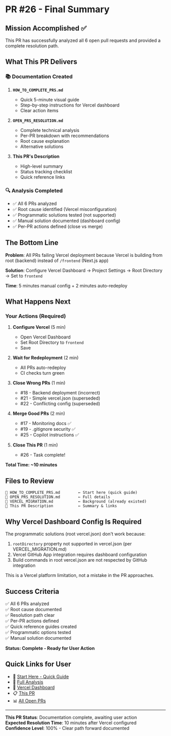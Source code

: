 # PR #26 - Final Summary

## Mission Accomplished ✅

This PR has successfully analyzed all 6 open pull requests and provided a complete resolution path.

## What This PR Delivers

### 📚 Documentation Created

1. **`HOW_TO_COMPLETE_PRS.md`**
   - Quick 5-minute visual guide
   - Step-by-step instructions for Vercel dashboard
   - Clear action items

2. **`OPEN_PRS_RESOLUTION.md`**
   - Complete technical analysis
   - Per-PR breakdown with recommendations
   - Root cause explanation
   - Alternative solutions

3. **This PR's Description**
   - High-level summary
   - Status tracking checklist
   - Quick reference links

### 🔍 Analysis Completed

- ✅ All 6 PRs analyzed
- ✅ Root cause identified (Vercel misconfiguration)
- ✅ Programmatic solutions tested (not supported)
- ✅ Manual solution documented (dashboard config)
- ✅ Per-PR actions defined (close vs merge)

## The Bottom Line

**Problem**: All PRs failing Vercel deployment because Vercel is building from root (backend) instead of `/frontend` (Next.js app)

**Solution**: Configure Vercel Dashboard → Project Settings → Root Directory → Set to `frontend`

**Time**: 5 minutes manual config + 2 minutes auto-redeploy

## What Happens Next

### Your Actions (Required)

1. **Configure Vercel** (5 min)
   - Open Vercel Dashboard
   - Set Root Directory to `frontend`
   - Save

2. **Wait for Redeployment** (2 min)
   - All PRs auto-redeploy
   - CI checks turn green

3. **Close Wrong PRs** (1 min)
   - #18 - Backend deployment (incorrect)
   - #21 - Simple vercel.json (superseded)
   - #22 - Conflicting config (superseded)

4. **Merge Good PRs** (2 min)
   - #17 - Monitoring docs ✅
   - #19 - .gitignore security ✅
   - #25 - Copilot instructions ✅

5. **Close This PR** (1 min)
   - #26 - Task complete!

**Total Time: ~10 minutes**

## Files to Review

```
📄 HOW_TO_COMPLETE_PRS.md        ← Start here (quick guide)
📄 OPEN_PRS_RESOLUTION.md        ← Full details  
📄 VERCEL_MIGRATION.md           ← Background (already existed)
📄 This PR Description           ← Summary & links
```

## Why Vercel Dashboard Config Is Required

The programmatic solutions (root vercel.json) don't work because:

1. `rootDirectory` property not supported in vercel.json (per VERCEL_MIGRATION.md)
2. Vercel GitHub App integration requires dashboard configuration
3. Build commands in root vercel.json are not respected by GitHub integration

This is a Vercel platform limitation, not a mistake in the PR approaches.

## Success Criteria

✅ All 6 PRs analyzed  
✅ Root cause documented  
✅ Resolution path clear  
✅ Per-PR actions defined  
✅ Quick reference guides created  
✅ Programmatic options tested  
✅ Manual solution documented  

**Status: Complete - Ready for User Action**

## Quick Links for User

- 🎯 [Start Here - Quick Guide](HOW_TO_COMPLETE_PRS.md)
- 📖 [Full Analysis](OPEN_PRS_RESOLUTION.md)  
- 🔧 [Vercel Dashboard](https://vercel.com/dashboard)
- 📋 [This PR](../../pull/26)
- 📊 [All Open PRs](../../pulls)

---

**This PR Status**: Documentation complete, awaiting user action  
**Expected Resolution Time**: 10 minutes after Vercel configured  
**Confidence Level**: 100% - Clear path forward documented
